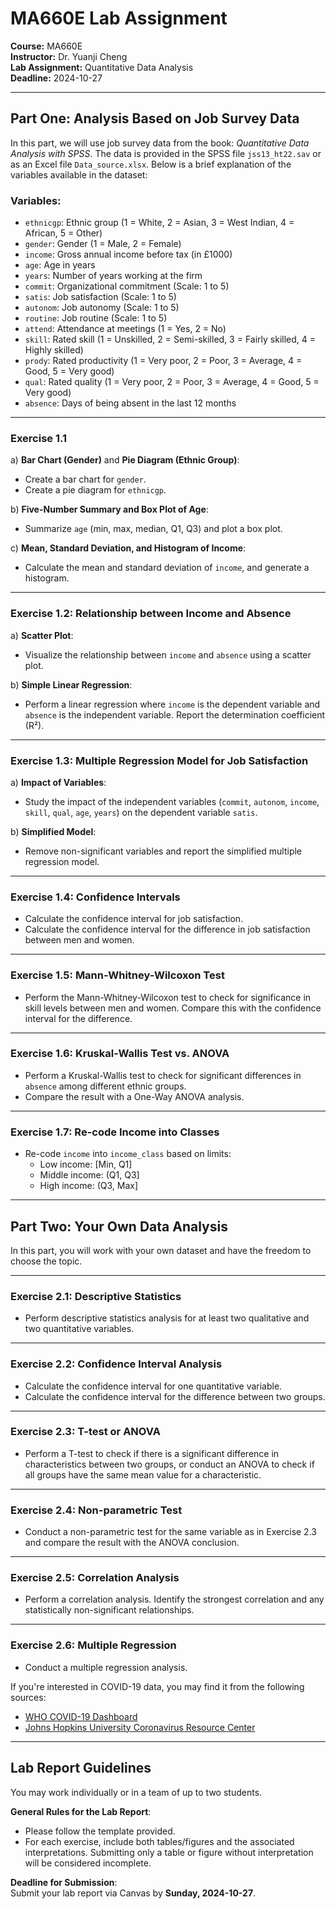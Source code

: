 # MA660E Lab Assignment

**Course:** MA660E  
**Instructor:** Dr. Yuanji Cheng  
**Lab Assignment:** Quantitative Data Analysis  
**Deadline:** 2024-10-27

---

## Part One: Analysis Based on Job Survey Data

In this part, we will use job survey data from the book: _Quantitative Data Analysis with SPSS_. The data is provided in the SPSS file `jss13_ht22.sav` or as an Excel file `Data_source.xlsx`. Below is a brief explanation of the variables available in the dataset:

### Variables:
- `ethnicgp`: Ethnic group (1 = White, 2 = Asian, 3 = West Indian, 4 = African, 5 = Other)
- `gender`: Gender (1 = Male, 2 = Female)
- `income`: Gross annual income before tax (in £1000)
- `age`: Age in years
- `years`: Number of years working at the firm
- `commit`: Organizational commitment (Scale: 1 to 5)
- `satis`: Job satisfaction (Scale: 1 to 5)
- `autonom`: Job autonomy (Scale: 1 to 5)
- `routine`: Job routine (Scale: 1 to 5)
- `attend`: Attendance at meetings (1 = Yes, 2 = No)
- `skill`: Rated skill (1 = Unskilled, 2 = Semi-skilled, 3 = Fairly skilled, 4 = Highly skilled)
- `prody`: Rated productivity (1 = Very poor, 2 = Poor, 3 = Average, 4 = Good, 5 = Very good)
- `qual`: Rated quality (1 = Very poor, 2 = Poor, 3 = Average, 4 = Good, 5 = Very good)
- `absence`: Days of being absent in the last 12 months

---

### Exercise 1.1
a) **Bar Chart (Gender)** and **Pie Diagram (Ethnic Group)**:
- Create a bar chart for `gender`.
- Create a pie diagram for `ethnicgp`.

b) **Five-Number Summary and Box Plot of Age**:
- Summarize `age` (min, max, median, Q1, Q3) and plot a box plot.

c) **Mean, Standard Deviation, and Histogram of Income**:
- Calculate the mean and standard deviation of `income`, and generate a histogram.

---

### Exercise 1.2: Relationship between Income and Absence
a) **Scatter Plot**:
- Visualize the relationship between `income` and `absence` using a scatter plot.

b) **Simple Linear Regression**:
- Perform a linear regression where `income` is the dependent variable and `absence` is the independent variable. Report the determination coefficient (R²).

---

### Exercise 1.3: Multiple Regression Model for Job Satisfaction
a) **Impact of Variables**:
- Study the impact of the independent variables (`commit`, `autonom`, `income`, `skill`, `qual`, `age`, `years`) on the dependent variable `satis`.

b) **Simplified Model**:
- Remove non-significant variables and report the simplified multiple regression model.

---

### Exercise 1.4: Confidence Intervals
- Calculate the confidence interval for job satisfaction.
- Calculate the confidence interval for the difference in job satisfaction between men and women.

---

### Exercise 1.5: Mann-Whitney-Wilcoxon Test
- Perform the Mann-Whitney-Wilcoxon test to check for significance in skill levels between men and women. Compare this with the confidence interval for the difference.

---

### Exercise 1.6: Kruskal-Wallis Test vs. ANOVA
- Perform a Kruskal-Wallis test to check for significant differences in `absence` among different ethnic groups.
- Compare the result with a One-Way ANOVA analysis.

---

### Exercise 1.7: Re-code Income into Classes
- Re-code `income` into `income_class` based on limits:  
  - Low income: [Min, Q1]  
  - Middle income: (Q1, Q3]  
  - High income: (Q3, Max]  

---

## Part Two: Your Own Data Analysis

In this part, you will work with your own dataset and have the freedom to choose the topic.

---

### Exercise 2.1: Descriptive Statistics
- Perform descriptive statistics analysis for at least two qualitative and two quantitative variables.

---

### Exercise 2.2: Confidence Interval Analysis
- Calculate the confidence interval for one quantitative variable.
- Calculate the confidence interval for the difference between two groups.

---

### Exercise 2.3: T-test or ANOVA
- Perform a T-test to check if there is a significant difference in characteristics between two groups, or conduct an ANOVA to check if all groups have the same mean value for a characteristic.

---

### Exercise 2.4: Non-parametric Test
- Conduct a non-parametric test for the same variable as in Exercise 2.3 and compare the result with the ANOVA conclusion.

---

### Exercise 2.5: Correlation Analysis
- Perform a correlation analysis. Identify the strongest correlation and any statistically non-significant relationships.

---

### Exercise 2.6: Multiple Regression
- Conduct a multiple regression analysis.

If you're interested in COVID-19 data, you may find it from the following sources:
- [WHO COVID-19 Dashboard](https://covid19.who.int/)
- [Johns Hopkins University Coronavirus Resource Center](https://coronavirus.jhu.edu/)

---

## Lab Report Guidelines

You may work individually or in a team of up to two students.

**General Rules for the Lab Report**:
- Please follow the template provided.
- For each exercise, include both tables/figures and the associated interpretations. Submitting only a table or figure without interpretation will be considered incomplete.

**Deadline for Submission**:  
Submit your lab report via Canvas by **Sunday, 2024-10-27**.
